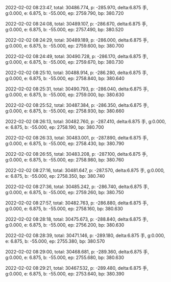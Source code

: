 2022-02-02 08:23:47, total: 30486.774, p: -285.970, delta:6.875 手, g:0.000, e: 6.875, b: -55.000, ep: 2759.790, bp: 380.720

2022-02-02 08:24:08, total: 30489.107, p: -286.670, delta:6.875 手, g:0.000, e: 6.875, b: -55.000, ep: 2757.490, bp: 380.520

2022-02-02 08:24:29, total: 30489.189, p: -286.000, delta:6.875 手, g:0.000, e: 6.875, b: -55.000, ep: 2759.600, bp: 380.700

2022-02-02 08:24:49, total: 30490.728, p: -286.170, delta:6.875 手, g:0.000, e: 6.875, b: -55.000, ep: 2759.670, bp: 380.730

2022-02-02 08:25:10, total: 30488.914, p: -286.280, delta:6.875 手, g:0.000, e: 6.875, b: -55.000, ep: 2758.840, bp: 380.640

2022-02-02 08:25:31, total: 30490.793, p: -286.040, delta:6.875 手, g:0.000, e: 6.875, b: -55.000, ep: 2759.000, bp: 380.630

2022-02-02 08:25:52, total: 30487.384, p: -286.350, delta:6.875 手, g:0.000, e: 6.875, b: -55.000, ep: 2758.930, bp: 380.660

2022-02-02 08:26:13, total: 30482.760, p: -287.410, delta:6.875 手, g:0.000, e: 6.875, b: -55.000, ep: 2758.190, bp: 380.700

2022-02-02 08:26:33, total: 30483.001, p: -287.890, delta:6.875 手, g:0.000, e: 6.875, b: -55.000, ep: 2758.430, bp: 380.790

2022-02-02 08:26:55, total: 30483.208, p: -287.100, delta:6.875 手, g:0.000, e: 6.875, b: -55.000, ep: 2758.980, bp: 380.760

2022-02-02 08:27:16, total: 30481.647, p: -287.570, delta:6.875 手, g:0.000, e: 6.875, b: -55.000, ep: 2758.350, bp: 380.740

2022-02-02 08:27:36, total: 30485.242, p: -286.740, delta:6.875 手, g:0.000, e: 6.875, b: -55.000, ep: 2759.260, bp: 380.750

2022-02-02 08:27:57, total: 30482.763, p: -286.880, delta:6.875 手, g:0.000, e: 6.875, b: -55.000, ep: 2758.160, bp: 380.630

2022-02-02 08:28:18, total: 30475.673, p: -288.840, delta:6.875 手, g:0.000, e: 6.875, b: -55.000, ep: 2756.200, bp: 380.630

2022-02-02 08:28:39, total: 30471.146, p: -289.180, delta:6.875 手, g:0.000, e: 6.875, b: -55.000, ep: 2755.380, bp: 380.570

2022-02-02 08:29:00, total: 30468.681, p: -289.360, delta:6.875 手, g:0.000, e: 6.875, b: -55.000, ep: 2755.680, bp: 380.630

2022-02-02 08:29:21, total: 30467.532, p: -289.480, delta:6.875 手, g:0.000, e: 6.875, b: -55.000, ep: 2753.640, bp: 380.390